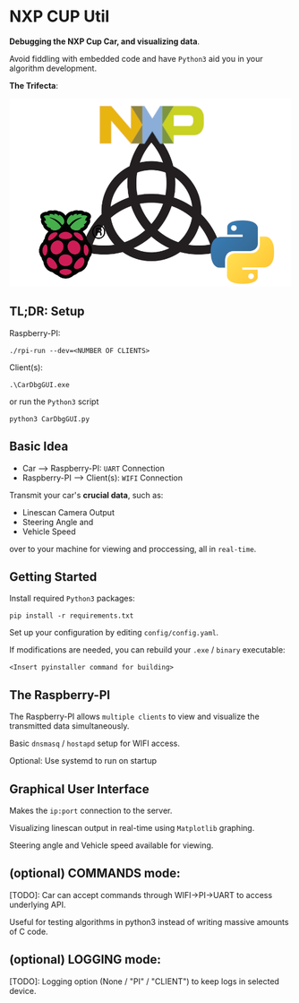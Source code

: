 # NXP CUP Util

**Debugging the NXP Cup Car, and visualizing data**.

Avoid fiddling with embedded code and have `Python3` aid you in your algorithm development.

**The Trifecta**:

![](assets/the_trifecta.png)

## TL;DR: Setup
Raspberry-PI:

```
./rpi-run --dev=<NUMBER OF CLIENTS>
```

Client(s):

```
.\CarDbgGUI.exe
```
or run the `Python3` script
```
python3 CarDbgGUI.py
```

## Basic Idea

* Car --> Raspberry-PI: `UART` Connection
* Raspberry-PI --> Client(s): `WIFI` Connection

Transmit your car's **crucial data**, such as:
  * Linescan Camera Output
  * Steering Angle and
  * Vehicle Speed

over to your machine for viewing and proccessing, all in `real-time`.

## Getting Started

Install required `Python3` packages:

```
pip install -r requirements.txt
```

Set up your configuration by editing `config/config.yaml`.

If modifications are needed, you can rebuild your `.exe` / `binary` executable:

```
<Insert pyinstaller command for building>
```

## The Raspberry-PI

The Raspberry-PI allows `multiple clients` to view and visualize the transmitted data
simultaneously.

Basic `dnsmasq` / `hostapd` setup for WIFI access.

Optional: Use systemd to run on startup

## Graphical User Interface

Makes the `ip:port` connection to the server.

Visualizing linescan output in real-time using `Matplotlib` graphing.

Steering angle and Vehicle speed available for viewing.

## (optional) COMMANDS mode:

[TODO]: Car can accept commands through WIFI->PI->UART to access underlying API.

Useful for testing algorithms in python3 instead of writing massive amounts of C code.

## (optional) LOGGING mode:

[TODO]: Logging option (None / "PI" / "CLIENT") to keep logs in selected device.